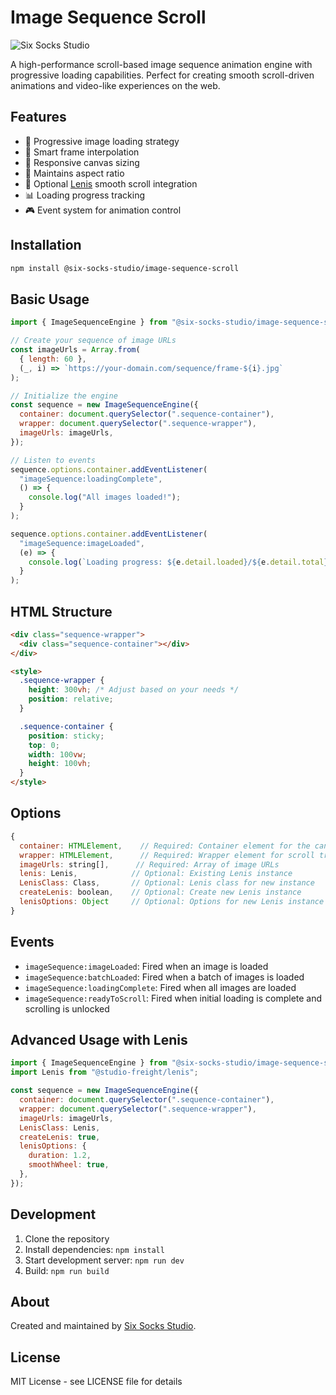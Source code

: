 # Image Sequence Scroll

![Six Socks Studio](https://sixsocks.studio/assets/logo.svg)

A high-performance scroll-based image sequence animation engine with progressive loading capabilities. Perfect for creating smooth scroll-driven animations and video-like experiences on the web.

## Features

- 🎯 Progressive image loading strategy
- 🔄 Smart frame interpolation
- 📱 Responsive canvas sizing
- 🎨 Maintains aspect ratio
- 🔌 Optional [Lenis](https://github.com/studio-freight/lenis) smooth scroll integration
- 📊 Loading progress tracking
- 🎮 Event system for animation control

## Installation

```bash
npm install @six-socks-studio/image-sequence-scroll
```

## Basic Usage

```javascript
import { ImageSequenceEngine } from "@six-socks-studio/image-sequence-scroll";

// Create your sequence of image URLs
const imageUrls = Array.from(
  { length: 60 },
  (_, i) => `https://your-domain.com/sequence/frame-${i}.jpg`
);

// Initialize the engine
const sequence = new ImageSequenceEngine({
  container: document.querySelector(".sequence-container"),
  wrapper: document.querySelector(".sequence-wrapper"),
  imageUrls: imageUrls,
});

// Listen to events
sequence.options.container.addEventListener(
  "imageSequence:loadingComplete",
  () => {
    console.log("All images loaded!");
  }
);

sequence.options.container.addEventListener(
  "imageSequence:imageLoaded",
  (e) => {
    console.log(`Loading progress: ${e.detail.loaded}/${e.detail.total}`);
  }
);
```

## HTML Structure

```html
<div class="sequence-wrapper">
  <div class="sequence-container"></div>
</div>

<style>
  .sequence-wrapper {
    height: 300vh; /* Adjust based on your needs */
    position: relative;
  }

  .sequence-container {
    position: sticky;
    top: 0;
    width: 100vw;
    height: 100vh;
  }
</style>
```

## Options

```javascript
{
  container: HTMLElement,    // Required: Container element for the canvas
  wrapper: HTMLElement,      // Required: Wrapper element for scroll tracking
  imageUrls: string[],      // Required: Array of image URLs
  lenis: Lenis,            // Optional: Existing Lenis instance
  LenisClass: Class,       // Optional: Lenis class for new instance
  createLenis: boolean,    // Optional: Create new Lenis instance
  lenisOptions: Object     // Optional: Options for new Lenis instance
}
```

## Events

- `imageSequence:imageLoaded`: Fired when an image is loaded
- `imageSequence:batchLoaded`: Fired when a batch of images is loaded
- `imageSequence:loadingComplete`: Fired when all images are loaded
- `imageSequence:readyToScroll`: Fired when initial loading is complete and scrolling is unlocked

## Advanced Usage with Lenis

```javascript
import { ImageSequenceEngine } from "@six-socks-studio/image-sequence-scroll";
import Lenis from "@studio-freight/lenis";

const sequence = new ImageSequenceEngine({
  container: document.querySelector(".sequence-container"),
  wrapper: document.querySelector(".sequence-wrapper"),
  imageUrls: imageUrls,
  LenisClass: Lenis,
  createLenis: true,
  lenisOptions: {
    duration: 1.2,
    smoothWheel: true,
  },
});
```

## Development

1. Clone the repository
2. Install dependencies: `npm install`
3. Start development server: `npm run dev`
4. Build: `npm run build`

## About

Created and maintained by [Six Socks Studio](https://sixsocks.studio).

## License

MIT License - see LICENSE file for details
